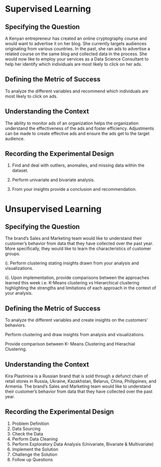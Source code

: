 # Supervised Learning

## Specifying the Question

A Kenyan entrepreneur has created an online cryptography course and would want to advertise it on her blog. She currently targets audiences originating from various countries. In the past, she ran ads to advertise a related course on the same blog and collected data in the process. She would now like to employ your services as a Data Science Consultant to help her identify which individuals are most likely to click on her ads. 

## Defining the Metric of Success

To analyze the different variables and recommend which individuals are most likely to click on ads.

## Understanding the Context

The ability to monitor ads of an organization helps the organization understand the effectiveness of the ads and foster efficiency. Adjustments can be made to create effective ads and ensure the ads get to the target audience. 

## Recording the Experimental Design

1. Find and deal with outliers, anomalies, and missing data within the dataset.

2. Perform  univariate and bivariate analysis.

3. From your insights provide a conclusion and recommendation.

# Unsupervised Learning

## Specifying the Question

 The brand’s Sales and Marketing team would like to understand their customer’s behavior from data that they have collected over the past year. More specifically, they would like to learn the characteristics of customer groups.

i). Perform clustering stating insights drawn from your analysis and visualizations.

ii). Upon implementation, provide comparisons between the approaches learned this week i.e. K-Means clustering vs Hierarchical clustering highlighting the strengths and limitations of each approach in the context of your analysis. 

## Defining the Metric of Success

To analyze the different variables and create insights on the customers' behaviors.

Perform clustering and draw insights from analysis and visualizations.

Provide comparison between K- Means Clustering and Hierachial Clustering.

## Understanding the Context

Kira Plastinina is a Russian brand that is sold through a defunct chain of retail stores in Russia, Ukraine, Kazakhstan, Belarus, China, Philippines, and Armenia. The brand’s Sales and Marketing team would like to understand their customer’s behavior from data that they have collected over the past year. 

## Recording the Experimental Design

1. Problem Definition
2. Data Sourcing
3. Check the Data
4. Perform Data Cleaning
5. Perform Exploratory Data Analysis  (Univariate, Bivariate & Multivariate)
6. Implement the Solution
7. Challenge the Solution
8. Follow up Questions

